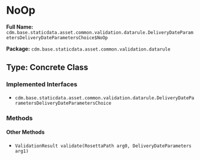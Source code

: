 # NoOp

**Full Name:** `cdm.base.staticdata.asset.common.validation.datarule.DeliveryDateParametersDeliveryDateParametersChoice$NoOp`

**Package:** `cdm.base.staticdata.asset.common.validation.datarule`

## Type: Concrete Class

### Implemented Interfaces

- `cdm.base.staticdata.asset.common.validation.datarule.DeliveryDateParametersDeliveryDateParametersChoice`

### Methods

#### Other Methods

- `ValidationResult validate(RosettaPath arg0, DeliveryDateParameters arg1)`

